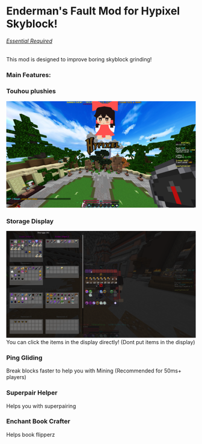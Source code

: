 # **Enderman's Fault Mod for Hypixel Skyblock!**
###### [Essential Required](https://essential.gg/downloads)

This mod is designed to improve boring skyblock grinding!

### Main Features:
### Touhou plushies
![Adds a 3D touhou plushie to spin and squeeze](images/touhouplushie.png)
### Storage Display
![Display your storages near the Inventory](images/storage.png)
You can click the items in the display directly! (Dont put items in the display)
### Ping Gliding
Break blocks faster to help you with Mining (Recommended for 50ms+ players)
### Superpair Helper
Helps you with superpairing
### Enchant Book Crafter
Helps book flipperz